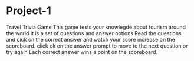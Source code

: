 # Project-1

Travel Trivia Game
This game tests your knowlegde about tourism around the world
It is a set of questions and answer options
Read the questions and cick on the correct answer and watch your score increase on the scoreboard.
click ok on the answer prompt to move to the next question or try again
Each correct answer wins a point on the scoreboard.
